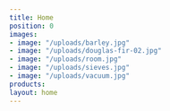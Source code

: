 ```yaml
---
title: Home
position: 0
images:
- image: "/uploads/barley.jpg"
- image: "/uploads/douglas-fir-02.jpg"
- image: "/uploads/room.jpg"
- image: "/uploads/sieves.jpg"
- image: "/uploads/vacuum.jpg"
products: 
layout: home
---
```


